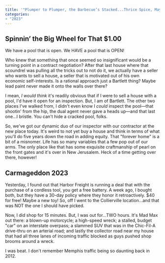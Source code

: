 ```yaml
---
title: '"Plumper to Plumper, the Barbecue’s Stacked...Thrice Spice, Maybe? Too Bold! Chew Gold."'
categories:
- "2023"
---
```


## Spinnin’ the Big Wheel for That $1.00

We have a pool that is open.  We HAVE a pool that is OPEN!  

Who knew that something that once seemed so insignificant would be a turning point in a contract negotiation?  After that last house where that scoundrel was pulling all the tricks out to not do it, we actually have a seller who wants to sell a house,  a seller that is motivated out of his own economic self-interests.  Is a rational approach just a Bartlett thing?  Maybe lead paint never made it onto the walls over there?

I mean, *I would think* it's readily obvious that if I were to sell a house with a pool, I'd have it open for an inspection.  But, I am of Bartlett.  The other two places I've walked from, I didn't even know I *could* inspect the pool—that shootin' from the hip, the dual agent never gave a heads up—and that last one...I bristle.  You can't hide a cracked pool, folks.  

So, we've got our dynamic duo of our inspector with our contractor at the new place today.  It's weird to not yet buy a house and think in terms of what you'll do five years down the road in adding equity.  That "forever home" is a bit of a misnomer.  Life has so many variables that a few pop out of our arms.  The only place like that has some exquisite craftmanship of pearl on the front gates and it's over in New Jerusalem.  Heck of a time getting over there, however!

## Carmageddon 2023 

Yesterday, I found out that Harbor Freight is running a deal that with the purchase of a cordless tool, you get a free battery.  A week ago, I bought both, but they have a 30-day policy where they honor it retroactively.  $40 for free!  Maybe a new toy!  So, off I went to the Collierville location...and that was NOT the one I should have picked.  

Now, I did shop for 15 minutes.  But, I was out for...TWO hours.  It's Mad Max out there: a blown-up motorcycle; a high-speed wreck; a stalled, budget "car" on an interstate overpass; a slammed SUV that was in the Chic-Fil-A drive-thru on an arterial road; and lastly the collector road near my house that had all three lanes of incoming traffic blocked as guys pushed shop brooms around a wreck.  

I was beat.  I don't remember Memphis traffic being so daunting back in 2012.